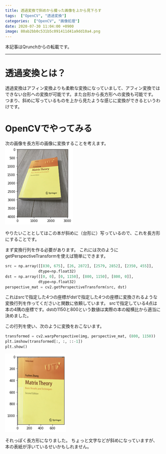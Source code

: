```yaml
---
title: 透過変換で斜めから撮った画像を上から見下ろす
tags:  ["OpenCV", "透過変換"]
categories:  ["OpenCV", "画像処理"]
date: 2020-07-30 11:04:00 +0900
image: 80ab2bb0c531b5c091411d41a9dd10a4.png
---
```

本記事はQrunchからの転載です。
___

# 透過変換とは？

透過変換はアフィン変換よりも柔軟な変換になっていまして、アフィン変換ではできない台形への変換が可能です。また台形から長方形への変換も可能です。
つまり、斜めに写っているものを上から見たような感じに変換ができるというわけです。

# OpenCVでやってみる

次の画像を長方形の画像に変換することを考えます。
![](130fb34c69db1a0a5b1505e2679dc456.png)

やりたいこととしてはこの本が斜めに（台形に）写っているので、これを長方形にすることです。

まず変換行列を作る必要があります。
これには次のようにgetPerspectiveTransformを使えば簡単にできます。

```Python
src = np.array([[830, 675], [26, 2872], [2579, 2852], [2350, 455]], 
               dtype=np.float32) 
dst = np.array([[0, 0], [0, 1150], [800, 1150], [800, 0]],
               dtype=np.float32)
perspective_mat = cv2.getPerspectiveTransform(src, dst)
```

これはsrcで指定した4つの座標がdstで指定した4つの座標に変換されるような変換行列を作ってくださいと関数に依頼しています。
srcで指定している4点は本の4隅の座標です。dstの1150と800という数値は実際の本の縦横比から適当に決めました。

この行列を使い、次のように変換をおこないます。

``` Python
transformed = cv2.warpPerspective(img, perspective_mat, (800, 1150))
plt.imshow(transformed[:, :, ::-1])
plt.show()
```

![](80ab2bb0c531b5c091411d41a9dd10a4.png)

それっぽく長方形になりました。
ちょっと文字などが斜めになっていますが、本の表紙が浮いているせいかもしれません。
